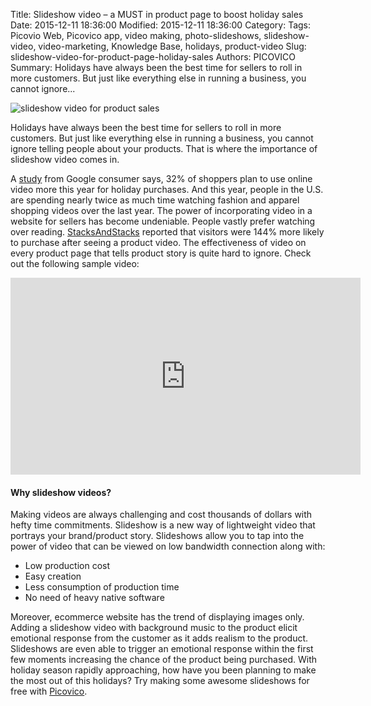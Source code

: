 Title: Slideshow video – a MUST in product page to boost holiday sales  
Date: 2015-12-11 18:36:00
Modified: 2015-12-11 18:36:00
Category: 
Tags: Picovio Web, Picovico app, video making, photo-slideshows, slideshow-video, video-marketing, Knowledge Base, holidays, product-video
Slug: slideshow-video-for-product-page-holiday-sales
Authors: PICOVICO
Summary: Holidays have always been the best time for sellers to roll in more customers. But just like everything else in running a business, you cannot ignore...

![slideshow video for product sales](/theme/images/blog-articles/general/slideshow-holiday-video-01.png)

Holidays have always been the best time for sellers to roll in more customers. But just like everything else in running a business, you cannot ignore telling people about your products. That is where the importance of slideshow video comes in.

A [study](http://adwords.blogspot.co.uk/2015/10/2015-holiday-trends-shopping-moments.html) from Google consumer says, 32% of shoppers plan to use online video more this year for holiday purchases. And this year, people in the U.S. are spending nearly twice as much time watching fashion and apparel shopping videos over the last year. The power of incorporating video in a website for sellers has become undeniable. People vastly prefer watching over reading. [StacksAndStacks](http://www.stacksandstacks.com/) reported that visitors were 144% more likely to purchase after seeing a product video. The effectiveness of video on every product page that tells product story is quite hard to ignore. Check out the following sample video: 

<iframe width="560" height="315" src="https://www.youtube.com/embed/A7nWgA8YMr4" frameborder="0" allowfullscreen></iframe>

#### Why slideshow videos?

Making videos are always challenging and cost thousands of dollars with hefty time commitments. Slideshow is a new way of lightweight video that portrays your brand/product story. Slideshows allow you to tap into the power of video that can be viewed on low bandwidth connection along with:

+ Low production cost
+ Easy creation
+ Less consumption of production time
+ No need of heavy native software 

Moreover, ecommerce website has the trend of displaying images only. Adding a slideshow video with background music to the product elicit emotional response from the customer as it adds realism to the product. Slideshows are even able to trigger an emotional response within the first few moments increasing the chance of the product being purchased. With holiday season rapidly approaching, how have you been planning to make the most out of this holidays? Try making some awesome slideshows for free with [Picovico](https://web.picovico.com/).
